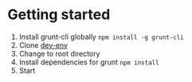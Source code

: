 Getting started
=============

1. Install grunt-cli globally `npm install -g grunt-cli`
2. Clone [dev-env](https://github.com/br-core/dev-env.git)
3. Change to root directory
4. Install dependencies for grunt `npm install`
5. Start
